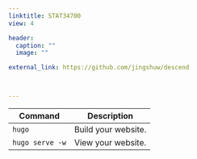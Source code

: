 ```yaml
---
linktitle: STAT34700
view: 4

header:
  caption: ""
  image: ""

external_link: https://github.com/jingshuw/descend



---
```


| Command           | Description                    |
| ------------------| ------------------------------ |
| `hugo`            | Build your website.            |
| `hugo serve -w`   | View your website.             |
